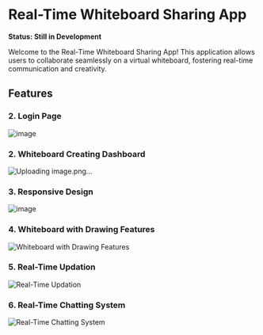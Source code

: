 # Real-Time Whiteboard Sharing App

**Status: Still in Development**

Welcome to the Real-Time Whiteboard Sharing App! This application allows users to collaborate seamlessly on a virtual whiteboard, fostering real-time communication and creativity.

## Features
### 2. Login Page
![image](https://github.com/varshith03/Real-Time-WhiteBoard-Sharing-App/assets/56431994/484c458d-0bc8-4a10-8acf-8dad5a2b1553)

### 2. Whiteboard Creating Dashboard
![Uploading image.png…]()


### 3. Responsive Design
![image](https://github.com/varshith03/Real-Time-WhiteBoard-Sharing-App/assets/56431994/fe66073a-4ccc-47f6-bacf-890ce1892287)

### 4. Whiteboard with Drawing Features
![Whiteboard with Drawing Features](https://github.com/varshith03/Real-Time-WhiteBoard-Sharing-App/assets/56431994/46b38570-b270-4702-b3ba-abf8796659e4)

### 5. Real-Time Updation
![Real-Time Updation](https://github.com/varshith03/Real-Time-WhiteBoard-Sharing-App/assets/56431994/06189279-dcb1-4d1b-a12a-5b2a4e07ddbd)

### 6. Real-Time Chatting System
![Real-Time Chatting System](https://github.com/varshith03/Real-Time-WhiteBoard-Sharing-App/assets/56431994/3a39ca99-d0b1-4763-af1f-7ee4d2d5f03e)

